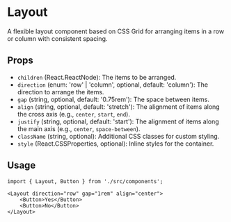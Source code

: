# Layout

A flexible layout component based on CSS Grid for arranging items in a row or column with consistent spacing.

## Props

*   `children` (React.ReactNode): The items to be arranged.
*   `direction` (enum: 'row' | 'column', optional, default: 'column'): The direction to arrange the items.
*   `gap` (string, optional, default: '0.75rem'): The space between items.
*   `align` (string, optional, default: 'stretch'): The alignment of items along the cross axis (e.g., `center`, `start`, `end`).
*   `justify` (string, optional, default: 'start'): The alignment of items along the main axis (e.g., `center`, `space-between`).
*   `className` (string, optional): Additional CSS classes for custom styling.
*   `style` (React.CSSProperties, optional): Inline styles for the container.

## Usage

```tsx
import { Layout, Button } from './src/components';

<Layout direction="row" gap="1rem" align="center">
    <Button>Yes</Button>
    <Button>No</Button>
</Layout>
```
